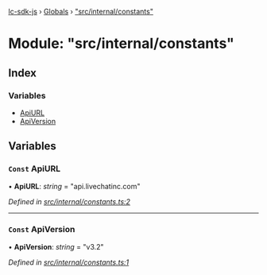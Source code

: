 [lc-sdk-js](../README.md) › [Globals](../globals.md) › ["src/internal/constants"](_src_internal_constants_.md)

# Module: "src/internal/constants"

## Index

### Variables

* [ApiURL](_src_internal_constants_.md#const-apiurl)
* [ApiVersion](_src_internal_constants_.md#const-apiversion)

## Variables

### `Const` ApiURL

• **ApiURL**: *string* = "api.livechatinc.com"

*Defined in [src/internal/constants.ts:2](https://github.com/livechat/lc-sdk-js/blob/38eeefe/src/internal/constants.ts#L2)*

___

### `Const` ApiVersion

• **ApiVersion**: *string* = "v3.2"

*Defined in [src/internal/constants.ts:1](https://github.com/livechat/lc-sdk-js/blob/38eeefe/src/internal/constants.ts#L1)*
